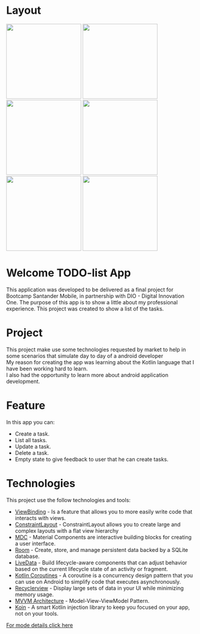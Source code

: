 # Layout

<img src="screenshot/home.jpg" width="200"> <img src="screenshot/experience_screen1.jpg" width="200"> <img src="screenshot/experience_screen2.jpg" width="200"> <img src="screenshot/aboutme_screen.jpg" width="200">
<img src="screenshot/degree_screen.jpg" width="200"> <img src="screenshot/findMe_screen.jpg" width="200">

# Welcome TODO-list App
This application was developed to be delivered as a final project for Bootcamp Santander Mobile, in partnership with DIO - Digital Innovation One.
The purpose of this app is to show a little about my professional experience.
This project was created to show a list of the tasks.

# Project
This project make use some technologies requested by market to help in some scenarios that simulate day to day of a android developer</br> 
My reason for creating the app was learning about the Kotlin language that I have been working hard to learn.</br>
I also had the opportunity to learn more about android application development.</br>

# Feature
In this app you can:</br>
- Create a task.
- List all tasks.
- Update a task.
- Delete a task.
- Empty state to give feedback to user that he can create tasks.

# Technologies
This project use the follow technologies and tools:
- [ViewBinding](https://developer.android.com/topic/libraries/view-binding) - Is a feature that allows you to more easily write code that interacts with views.
- [ConstraintLayout](https://developer.android.com/training/constraint-layout) - ConstraintLayout allows you to create large and complex layouts with a flat view hierarchy
- [MDC](https://material.io/components?platform=android) - Material Components are interactive building blocks for creating a user interface.  
- [Room](https://developer.android.com/jetpack/androidx/releases/room) - Create, store, and manage persistent data backed by a SQLite database.
- [LiveData](https://developer.android.com/jetpack/androidx/releases/lifecycle) - Build lifecycle-aware components that can adjust behavior based on the current lifecycle state of an activity or fragment.
- [Kotlin Coroutines](https://developer.android.com/kotlin/coroutines) - A coroutine is a concurrency design pattern that you can use on Android to simplify code that executes asynchronously.
- [Recyclerview](https://developer.android.com/guide/topics/ui/layout/recyclerview?hl=pt-br) - Display large sets of data in your UI while minimizing memory usage.
- [MVVM Architecture](https://medium.com/upday-devs/android-architecture-patterns-part-3-model-view-viewmodel-e7eeee76b73b) - Model-View-ViewModel Pattern.
- [Koin](https://insert-koin.io/) - A smart Kotlin injection library to keep you focused on your app, not on your tools. 

[For mode details click here](https://developer.android.com/jetpack/)
